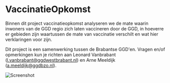 # VaccinatieOpkomst

Binnen dit project vaccinatieopkomst analyseren we de mate waarin inwoners van de GGD regio zich laten vaccineren door de GGD, in hoeverre er gebieden zijn waartussen de mate van vaccinatie verschilt en wat hier verklaringen voor zijn.

Dit project is een samenwerking tussen de Brabantse GGD'en. 
Vragen en/of opmerkingen kun je richten aan Leonard Vanbrabant (l.vanbrabant@ggdwestbrabant.nl) en Arne Meeldijk (a.meeldijk@ggdbzo.nl). 

 
![Screenshot](https://github.com/LeonardV/VaccinatieOpkomst/blob/main/wb_pc4_kaart.png)
